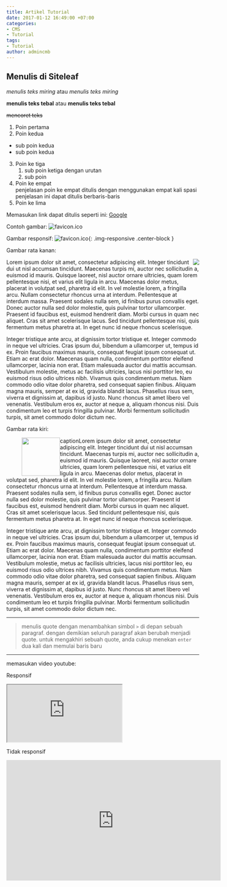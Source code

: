 ```yaml
---
title: Artikel Tutorial
date: 2017-01-12 16:49:00 +07:00
categories:
- CMS
- Tutorial
tags:
- Tutorial
author: admincmb
---
```


## Menulis di Siteleaf

*menulis teks miring* atau _menulis teks miring_

**menulis teks tebal** atau __menulis teks tebal__

~~mencoret teks~~

1. Poin pertama
2. Poin kedua
  * sub poin kedua
  * sub poin kedua
3. Poin ke tiga
   1. sub poin ketiga dengan urutan
   2. sub poin
4. Poin ke empat    
    penjelasan poin ke empat ditulis dengan menggunakan empat kali spasi  
    penjelasan ini dapat ditulis berbaris-baris
5. Poin ke lima

Memasukan link dapat ditulis seperti ini: [Google](https://www.google.com)

Contoh gambar: ![favicon.ico](/uploads/favicon.ico "Logo PKT")

Gambar responsif: ![favicon.ico](/uploads/favicon.ico "Logo PKT"){: .img-responsive .center-block }

Gambar rata kanan:

<img style="float: right;" src="/uploads/favicon.ico">
Lorem ipsum dolor sit amet, consectetur adipiscing elit. Integer tincidunt dui ut nisl accumsan tincidunt. Maecenas turpis mi, auctor nec sollicitudin a, euismod id mauris. Quisque laoreet, nisl auctor ornare ultricies, quam lorem pellentesque nisi, et varius elit ligula in arcu. Maecenas dolor metus, placerat in volutpat sed, pharetra id elit. In vel molestie lorem, a fringilla arcu. Nullam consectetur rhoncus urna at interdum. Pellentesque at interdum massa. Praesent sodales nulla sem, id finibus purus convallis eget. Donec auctor nulla sed dolor molestie, quis pulvinar tortor ullamcorper. Praesent id faucibus est, euismod hendrerit diam. Morbi cursus in quam nec aliquet. Cras sit amet scelerisque lacus. Sed tincidunt pellentesque nisi, quis fermentum metus pharetra at. In eget nunc id neque rhoncus scelerisque.

Integer tristique ante arcu, at dignissim tortor tristique et. Integer commodo in neque vel ultricies. Cras ipsum dui, bibendum a ullamcorper ut, tempus id ex. Proin faucibus maximus mauris, consequat feugiat ipsum consequat ut. Etiam ac erat dolor. Maecenas quam nulla, condimentum porttitor eleifend ullamcorper, lacinia non erat. Etiam malesuada auctor dui mattis accumsan. Vestibulum molestie, metus ac facilisis ultricies, lacus nisi porttitor leo, eu euismod risus odio ultrices nibh. Vivamus quis condimentum metus. Nam commodo odio vitae dolor pharetra, sed consequat sapien finibus. Aliquam magna mauris, semper at ex id, gravida blandit lacus. Phasellus risus sem, viverra et dignissim at, dapibus id justo. Nunc rhoncus sit amet libero vel venenatis. Vestibulum eros ex, auctor at neque a, aliquam rhoncus nisi. Duis condimentum leo et turpis fringilla pulvinar. Morbi fermentum sollicitudin turpis, sit amet commodo dolor dictum nec.

Gambar rata kiri:

<figure class="figure">
  <img style="float: left;" src="/uploads/favicon.ico" class="img-responsive" width="100">
  <figcaption style="float: left;" class="figure-caption text-center">caption</figcaption>
</figure>
Lorem ipsum dolor sit amet, consectetur adipiscing elit. Integer tincidunt dui ut nisl accumsan tincidunt. Maecenas turpis mi, auctor nec sollicitudin a, euismod id mauris. Quisque laoreet, nisl auctor ornare ultricies, quam lorem pellentesque nisi, et varius elit ligula in arcu. Maecenas dolor metus, placerat in volutpat sed, pharetra id elit. In vel molestie lorem, a fringilla arcu. Nullam consectetur rhoncus urna at interdum. Pellentesque at interdum massa. Praesent sodales nulla sem, id finibus purus convallis eget. Donec auctor nulla sed dolor molestie, quis pulvinar tortor ullamcorper. Praesent id faucibus est, euismod hendrerit diam. Morbi cursus in quam nec aliquet. Cras sit amet scelerisque lacus. Sed tincidunt pellentesque nisi, quis fermentum metus pharetra at. In eget nunc id neque rhoncus scelerisque.

Integer tristique ante arcu, at dignissim tortor tristique et. Integer commodo in neque vel ultricies. Cras ipsum dui, bibendum a ullamcorper ut, tempus id ex. Proin faucibus maximus mauris, consequat feugiat ipsum consequat ut. Etiam ac erat dolor. Maecenas quam nulla, condimentum porttitor eleifend ullamcorper, lacinia non erat. Etiam malesuada auctor dui mattis accumsan. Vestibulum molestie, metus ac facilisis ultricies, lacus nisi porttitor leo, eu euismod risus odio ultrices nibh. Vivamus quis condimentum metus. Nam commodo odio vitae dolor pharetra, sed consequat sapien finibus. Aliquam magna mauris, semper at ex id, gravida blandit lacus. Phasellus risus sem, viverra et dignissim at, dapibus id justo. Nunc rhoncus sit amet libero vel venenatis. Vestibulum eros ex, auctor at neque a, aliquam rhoncus nisi. Duis condimentum leo et turpis fringilla pulvinar. Morbi fermentum sollicitudin turpis, sit amet commodo dolor dictum nec.

---

> menulis quote dengan menambahkan simbol `>` di depan sebuah paragraf. dengan demikian seluruh paragraf akan berubah menjadi quote. untuk mengakhiri sebuah quote, anda cukup menekan `enter` dua kali dan memulai baris baru

---

memasukan video youtube:

Responsif
<div class="embed-responsive embed-responsive-16by9">
<iframe class="embed-responsive-item" src="https://www.youtube.com/embed/hxJ9coOc7XY"></iframe>
</div>

Tidak responsif
<iframe width="560" height="315" src="https://www.youtube.com/embed/hxJ9coOc7XY" frameborder="0" allowfullscreen></iframe>
